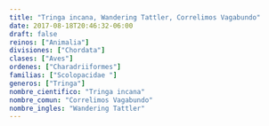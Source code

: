 ```yaml
---
title: "Tringa incana, Wandering Tattler, Correlimos Vagabundo"
date: 2017-08-18T20:46:32-06:00
draft: false
reinos: ["Animalia"]
divisiones: ["Chordata"]
clases: ["Aves"]
ordenes: ["Charadriiformes"]
familias: ["Scolopacidae "]
generos: ["Tringa"]
nombre_cientifico: "Tringa incana"
nombre_comun: "Correlimos Vagabundo"
nombre_ingles: "Wandering Tattler"
---
```


